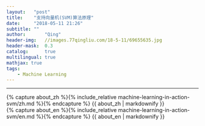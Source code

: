 ```yaml
---
layout:   "post"
title:    "支持向量机(SVM)算法原理"
date:     "2018-05-11 21:26"
subtitle: ""
author:       "Qing"
header-img:   //images.77qingliu.com/18-5-11/69655635.jpg
header-mask:  0.3
catalog:      true
multilingual: true
mathjax: true
tags:
    - Machine Learning
---
```

---
<!-- Chinese Version -->
<div class="zh post-container">
    {% capture about_zh %}{% include_relative machine-learning-in-action-svm/zh.md %}{% endcapture %}
    {{ about_zh | markdownify }}
</div>

<!-- English Version -->
<div class="en post-container">
    {% capture about_en %}{% include_relative machine-learning-in-action-svm/en.md %}{% endcapture %}
    {{ about_en | markdownify }}
</div>
